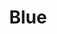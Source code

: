 ---
layout: music
category: songs
title: Blue
short: blue
order: 3
aif: "/music/AAGreene_Blue.aif"
mp3: "/music/AAGreene_Blue.mp3"
ogg: "/music/AAGreene_Blue.ogg"
---